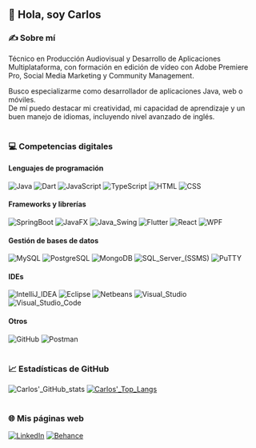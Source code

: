 ## 👋 Hola, soy Carlos

### ✍ Sobre mí
Técnico en Producción Audiovisual y Desarrollo de Aplicaciones Multiplataforma, con formación en edición de vídeo con Adobe Premiere Pro, Social Media Marketing y Community Management.

Busco especializarme como desarrollador de aplicaciones Java, web o móviles.<br/>
De mí puedo destacar mi creatividad, mi capacidad de aprendizaje y un buen manejo de idiomas, incluyendo nivel avanzado de inglés.
<br/><br/>
### 💻 Competencias digitales
#### Lenguajes de programación
![Java](https://img.shields.io/badge/Java-d87b06?style=for-the-badge)
![Dart](https://img.shields.io/badge/Dart-aa44d7?style=for-the-badge)
![JavaScript](https://img.shields.io/badge/JavaScript-d8ce1b?style=for-the-badge)
![TypeScript](https://img.shields.io/badge/TypeScript-007acc?style=for-the-badge)
![HTML](https://img.shields.io/badge/HTML-E34C26?style=for-the-badge)
![CSS](https://img.shields.io/badge/CSS-264de4?style=for-the-badge)
#### Frameworks y librerías
![SpringBoot](https://img.shields.io/badge/SpringBoot-5bb81e?style=for-the-badge)
![JavaFX](https://img.shields.io/badge/JavaFX-d87b06?style=for-the-badge)
![Java_Swing](https://img.shields.io/badge/Java_Swing-d87b06?style=for-the-badge)
![Flutter](https://img.shields.io/badge/Flutter-01a4f0?style=for-the-badge)
![React](https://img.shields.io/badge/React-61dbfb?style=for-the-badge)
![WPF](https://img.shields.io/badge/WPF-007acc?style=for-the-badge)
#### Gestión de bases de datos
![MySQL](https://img.shields.io/badge/MySQL-00758f?style=for-the-badge)
![PostgreSQL](https://img.shields.io/badge/PostgreSQL-00578e?style=for-the-badge)
![MongoDB](https://img.shields.io/badge/MongoDB-53961c?style=for-the-badge)
![SQL_Server_(SSMS)](https://img.shields.io/badge/SQL_Server_(SSMS)-d8ce1b?style=for-the-badge)
![PuTTY](https://img.shields.io/badge/PuTTY-00578e?style=for-the-badge)
#### IDEs
![IntelliJ_IDEA](https://img.shields.io/badge/IntelliJ_IDEA-f450a7?style=for-the-badge)
![Eclipse](https://img.shields.io/badge/Eclipse-2b2b6c?style=for-the-badge)
![Netbeans](https://img.shields.io/badge/Netbeans-5bb81e?style=for-the-badge)
![Visual_Studio](https://img.shields.io/badge/Visual_Studio-aa44d7?style=for-the-badge)
![Visual_Studio_Code](https://img.shields.io/badge/Visual_Studio_Code-01a4f0?style=for-the-badge)
#### Otros
![GitHub](https://img.shields.io/badge/GitHub-2d2d2d?style=for-the-badge)
![Postman](https://img.shields.io/badge/Postman-d87b06?style=for-the-badge)
<br/><br/>
### 📈 Estadísticas de GitHub
![Carlos'_GitHub_stats](https://github-readme-stats.vercel.app/api?username=carlosiglram&show_icons=true&theme=transparent)
[![Carlos'_Top_Langs](https://github-readme-stats.vercel.app/api/top-langs/?username=carlosiglram)](https://github.com/anuraghazra/github-readme-stats)
<br/><br/>
### 🌐 Mis páginas web
[![LinkedIn](https://img.shields.io/badge/LinkedIn-0072b1?style=for-the-badge)](https://www.linkedin.com/in/carlosiglram/)
[![Behance](https://img.shields.io/badge/Behance-2d2d2d?style=for-the-badge)](https://www.behance.net/carlosiglesias9)


 













